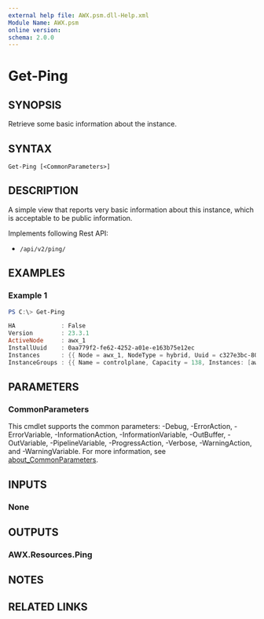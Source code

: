 ```yaml
---
external help file: AWX.psm.dll-Help.xml
Module Name: AWX.psm
online version:
schema: 2.0.0
---
```


# Get-Ping

## SYNOPSIS
Retrieve some basic information about the instance.

## SYNTAX

```
Get-Ping [<CommonParameters>]
```

## DESCRIPTION
A simple view that reports very basic information about this instance, which is acceptable to be public information.

Implements following Rest API:  
- `/api/v2/ping/`

## EXAMPLES

### Example 1
```powershell
PS C:\> Get-Ping

HA             : False
Version        : 23.3.1
ActiveNode     : awx_1
InstallUuid    : 0aa779f2-fe62-4252-a01e-e163b75e12ec
Instances      : {{ Node = awx_1, NodeType = hybrid, Uuid = c327e3bc-807b-4670-acc2-925f6913c421, Heartbeat = 2024-08-05T08:17:20.194459Z, Capacity = 138, Version = 23.3.1 }}
InstanceGroups : {{ Name = controlplane, Capacity = 138, Instances: [awx_1] }, { Name = default, Capacity = 138, Instances: [awx_1] }}
```

## PARAMETERS

### CommonParameters
This cmdlet supports the common parameters: -Debug, -ErrorAction, -ErrorVariable, -InformationAction, -InformationVariable, -OutBuffer, -OutVariable, -PipelineVariable, -ProgressAction, -Verbose, -WarningAction, and -WarningVariable. For more information, see [about_CommonParameters](http://go.microsoft.com/fwlink/?LinkID=113216).

## INPUTS

### None
## OUTPUTS

### AWX.Resources.Ping
## NOTES

## RELATED LINKS
